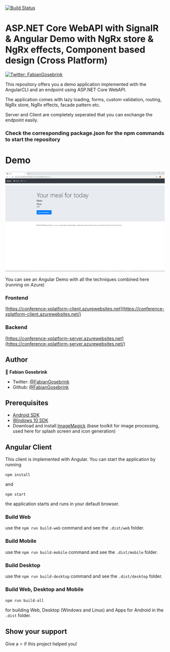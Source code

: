 [![Build Status](https://travis-ci.org/FabianGosebrink/ASPNETCore-Angular-Ngrx.svg?branch=master)](https://travis-ci.org/FabianGosebrink/ASPNETCore-Angular-Ngrx)

# ASP.NET Core WebAPI with SignalR & Angular Demo with NgRx store & NgRx effects, Component based design (Cross Platform)

<p>
  <a href="https://twitter.com/FabianGosebrink">
    <img alt="Twitter: FabianGosebrink" src="https://img.shields.io/twitter/follow/FabianGosebrink.svg?style=social" target="_blank" />
  </a>
</p>
This repository offers you a demo application implemented with the AngularCLI and an endpoint using ASP.NET Core WebAPI.

The application comes with lazy loading, forms, custom validation, routing, NgRx store, NgRx effects, facade pattern etc.

Server and Client are completely seperated that you can exchange the endpoint easily.

### Check the corresponding package.json for the npm commands to start the repository

# Demo

![DemoGif](.github/screen.gif)

You can see an Angular Demo with all the techniques combined here (running on Azure)

### Frontend

[https://conference-xplatform-client.azurewebsites.net](https://conference-xplatform-client.azurewebsites.net/)

### Backend

[https://conference-xplatform-server.azurewebsites.net](https://conference-xplatform-server.azurewebsites.net/)

## Author

👤 **Fabian Gosebrink**

- Twitter: [@FabianGosebrink](https://twitter.com/FabianGosebrink)
- Github: [@FabianGosebrink](https://github.com/FabianGosebrink)

## Prerequisites

- [Android SDK](https://developer.android.com/sdk/index.html)
- [Windows 10 SDK](https://dev.windows.com/en-us/downloads/windows-10-sdk)
- Download and install [ImageMagick](http://www.imagemagick.org/script/download.php) (base toolkit for image processing, used here for splash screen and icon generation)

## Angular Client

This client is implemented with Angular. You can start the application by running

`npm install`

and

`npm start`

the application starts and runs in your default browser.

### Build Web

use the `npm run build-web` command and see the `.dist/web` folder.

### Build Mobile

use the `npm run build-mobile` command and see the `.dist/mobile` folder.

### Build Desktop

use the `npm run build-desktop` command and see the `.dist/desktop` folder.

### Build Web, Desktop and Mobile

`npm run build-all`

for building Web, Desktop (Windows and Linux) and Apps for Android in the `.dist` folder.

## Show your support

Give a ⭐️ if this project helped you!

